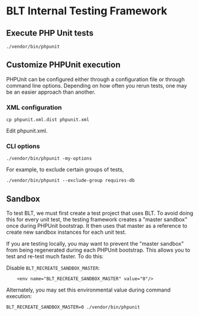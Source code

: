 # BLT Internal Testing Framework

## Execute PHP Unit tests

```
./vendor/bin/phpunit
```

## Customize PHPUnit execution

PHPUnit can be configured either through a configuration file or through command line options. Depending on how often you rerun tests, one may be an easier approach than another.

### XML configuration
```
cp phpunit.xml.dist phpunit.xml
```

Edit phpunit.xml.

### CLI options

```
./vendor/bin/phpunit -my-options
```

For example, to exclude certain groups of tests,

```
./vendor/bin/phpunit --exclude-group requires-db
```

## Sandbox

To test BLT, we must first create a test project that uses BLT. To avoid doing this for every unit test, the testing framework creates a "master sandbox" once during PHPUnit bootstrap. It then uses that master as a reference to create new sandbox instances for each unit test.

If you are testing locally, you may want to prevent the "master sandbox" from being regenerated during each PHPUnit bootstrap. This allows you to test and re-test much faster. To do this:

Disable `BLT_RECREATE_SANDBOX_MASTER`:
```
    <env name="BLT_RECREATE_SANDBOX_MASTER" value="0"/>
```

Alternately, you may set this environmental value during command execution:
```
BLT_RECREATE_SANDBOX_MASTER=0 ./vendor/bin/phpunit
```
